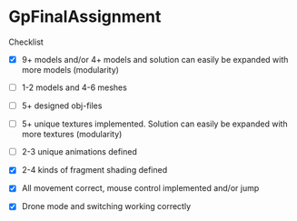 # GpFinalAssignment

Checklist
- [x] 9+ models and/or 4+ models and solution can easily be expanded with more models (modularity)
- [ ] 1-2 models and 4-6 meshes
- [ ] 5+ designed obj-files
- [ ] 5+ unique textures implemented. Solution can easily be expanded with more textures (modularity)
- [ ] 2-3 unique animations defined
- [x] 2-4 kinds of fragment shading defined
- [x] All movement correct, mouse control implemented and/or jump
- [x] Drone mode and switching working correctly	


